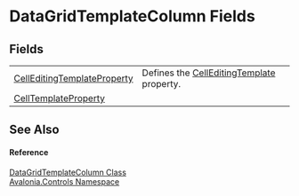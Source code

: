 # DataGridTemplateColumn Fields




## Fields
<table>
<tr>
<td><a href="F_Avalonia_Controls_DataGridTemplateColumn_CellEditingTemplateProperty">CellEditingTemplateProperty</a></td>
<td>Defines the <a href="P_Avalonia_Controls_DataGridTemplateColumn_CellEditingTemplate">CellEditingTemplate</a> property.</td>
</tr>
<tr>
<td><a href="F_Avalonia_Controls_DataGridTemplateColumn_CellTemplateProperty">CellTemplateProperty</a></td>
<td> </td>
</tr>
</table>

## See Also


#### Reference
<a href="T_Avalonia_Controls_DataGridTemplateColumn">DataGridTemplateColumn Class</a>  
<a href="N_Avalonia_Controls">Avalonia.Controls Namespace</a>  
